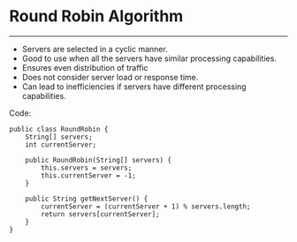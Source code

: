 # Round Robin Algorithm

-------

- Servers are selected in a cyclic manner.
- Good to use when all the servers have similar processing capabilities.
- Ensures even distribution of traffic
- Does not consider server load or response time.
- Can lead to inefficiencies if servers have different processing capabilities.

Code:

```
public class RoundRobin {
    String[] servers;
    int currentServer;

    public RoundRobin(String[] servers) {
        this.servers = servers;
        this.currentServer = -1;
    }

    public String getNextServer() {
        currentServer = (currentServer + 1) % servers.length;
        return servers[currentServer];
    }
}

```